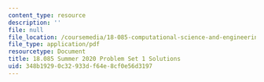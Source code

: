 ```yaml
---
content_type: resource
description: ''
file: null
file_location: /coursemedia/18-085-computational-science-and-engineering-i-summer-2020/348b19290c32933df64e8cf0e56d3197_MIT18_085Summer20_PS1_sol.pdf
file_type: application/pdf
resourcetype: Document
title: 18.085 Summer 2020 Problem Set 1 Solutions
uid: 348b1929-0c32-933d-f64e-8cf0e56d3197
---
```


